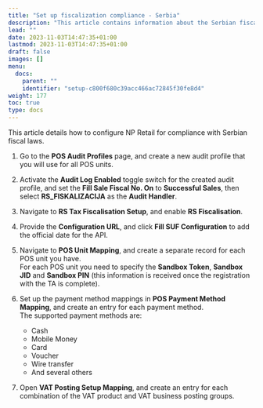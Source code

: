 ```yaml
---
title: "Set up fiscalization compliance - Serbia"
description: "This article contains information about the Serbian fiscal laws and the necessary compliance aspects for NP Retail."
lead: ""
date: 2023-11-03T14:47:35+01:00
lastmod: 2023-11-03T14:47:35+01:00
draft: false
images: []
menu:
  docs:
    parent: ""
    identifier: "setup-c800f680c39acc466ac72845f30fe8d4"
weight: 177
toc: true
type: docs
---
```


This article details how to configure NP Retail for compliance with Serbian fiscal laws.

1. Go to the **POS Audit Profiles** page, and create a new audit profile that you will use for all POS units.
2. Activate the **Audit Log Enabled** toggle switch for the created audit profile, and set the **Fill Sale Fiscal No. On** to **Successful Sales**, then select **RS_FISKALIZACIJA** as the **Audit Handler**.
3. Navigate to **RS Tax Fiscalisation Setup**, and enable **RS Fiscalisation**.
4. Provide the **Configuration URL**, and click **Fill SUF Configuration** to add the official date for the API.
5. Navigate to **POS Unit Mapping**, and create a separate record for each POS unit you have.       
   For each POS unit you need to specify the **Sandbox Token**, **Sandbox JID** and **Sandbox PIN** (this information is received once the registration with the TA is complete).
6. Set up the payment method mappings in **POS Payment Method Mapping**, and create an entry for each payment method.       
   The supported payment methods are:

   - Cash
   - Mobile Money
   - Card
   - Voucher
   - Wire transfer
   - And several others

7. Open **VAT Posting Setup Mapping**, and create an entry for each combination of the VAT product and VAT business posting groups.
